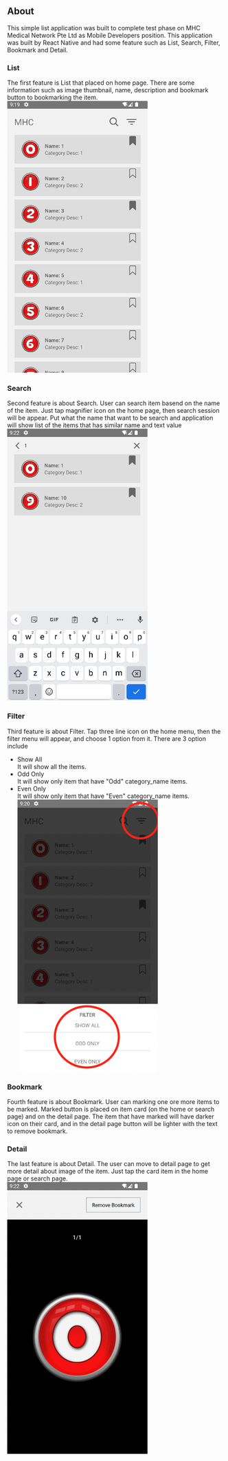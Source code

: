 ## About
This simple list application was built to complete test phase on MHC Medical Network Pte Ltd as Mobile Developers position. This application was built by React Native and had some feature such as List, Search, Filter, Bookmark and Detail.

### List
The first feature is List that placed on home page. There are some information such as image thumbnail, name, description and bookmark button to bookmarking the item. <br>
![List Feature](https://github.com/hendzee/mhc/blob/main/info/list.png)

### Search 
Second feature is about Search. User can search item basend on the name of the item. Just tap magnifier icon on the home page, then search session will be appear. Put what the name that want to be search and application will show list of the items that has similar name and text value <br>
![Search Feature](https://github.com/hendzee/mhc/blob/main/info/search.png)

### Filter
Third feature is about Filter. Tap three line icon on the home menu, then the filter menu will appear, and choose 1 option from it. There are 3 option include 
- Show All <br>
It will show all the items.
- Odd Only <br>
It will show only item that have "Odd" category_name items.
- Even Only <br>
It will show only item that have "Even" category_name items.<br>
![Filter Feature](https://github.com/hendzee/mhc/blob/main/info/filter.png)

### Bookmark
Fourth feature is about Bookmark. User can marking one ore more items to be marked. Marked button is placed on item card (on the home or search page) and on the detail page. The item that have marked will have darker icon on their card, and in the detail page button will be lighter with the text to remove bookmark.

### Detail
The last feature is about Detail. The user can move to detail page to get more detail about image of the item. Just tap the card item in the home page or search page.<br>
![Detail Feature](https://github.com/hendzee/mhc/blob/main/info/detail.png)
